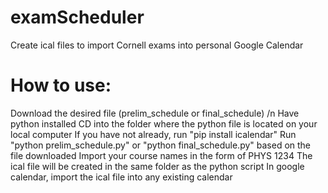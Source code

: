# examScheduler
Create ical files to import Cornell exams into personal Google Calendar

# How to use:
Download the desired file (prelim_schedule or final_schedule) /n
Have python installed
CD into the folder where the python file is located on your local computer
If you have not already, run "pip install icalendar"
Run "python prelim_schedule.py" or "python final_schedule.py" based on the file downloaded
Import your course names in the form of PHYS 1234
The ical file will be created in the same folder as the python script
In google calendar, import the ical file into any existing calendar

